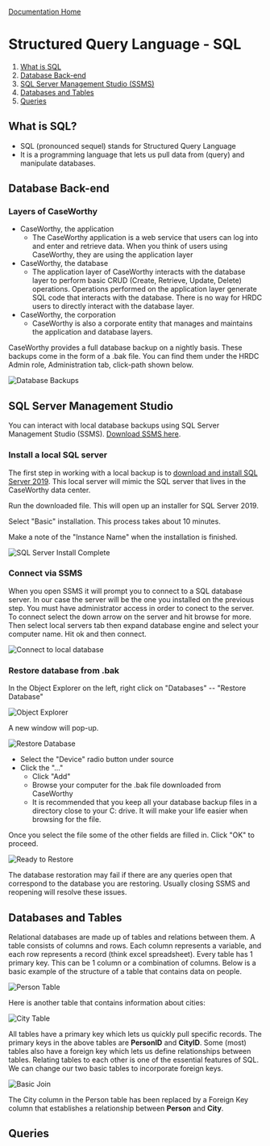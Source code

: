 [Documentation Home](../README.md)

# Structured Query Language - SQL

1. [What is SQL](#what-is-sql)
1. [Database Back-end](#database-back-end)
1. [SQL Server Management Studio (SSMS)](#sql-server-management-studio)
1. [Databases and Tables](#databases-and-tables)
1. [Queries](#queries)


## What is SQL?
- SQL (pronounced sequel) stands for Structured Query Language
- It is a programming language that lets us pull data from (query) and manipulate databases.

## Database Back-end

### Layers of CaseWorthy

- CaseWorthy, the application
  - The CaseWorthy application is a web service that users can log into and enter and retrieve data. When you think of users using CaseWorthy, they are using the application layer
- CaseWorthy, the database
  - The application layer of CaseWorthy interacts with the database layer to perform basic CRUD (Create, Retrieve, Update, Delete) operations. Operations performed on the application layer generate SQL code that interacts with the database. There is no way for HRDC users to directly interact with the database layer.
- CaseWorthy, the corporation
  - CaseWorthy is also a corporate entity that manages and maintains the application and database layers.

CaseWorthy provides a full database backup on a nightly basis. These backups come in the form of a .bak file. You can find them under the HRDC Admin role, Administration tab, click-path shown below.

![Database Backups](../Images/databasebackups.png)


## SQL Server Management Studio

You can interact with local database backups using SQL Server Management Studio (SSMS). 
<a href="https://docs.microsoft.com/en-us/sql/ssms/download-sql-server-management-studio-ssms?view=sql-server-ver15" target="_blank">Download SSMS here</a>.

### Install a local SQL server

The first step in working with a local backup is to [download and install SQL Server 2019](https://go.microsoft.com/fwlink/?linkid=866662). This local server will mimic the SQL server that lives in the CaseWorthy data center.

Run the downloaded file. This will open up an installer for SQL Server 2019.

Select "Basic" installation. This process takes about 10 minutes.

Make a note of the "Instance Name" when the installation is finished.

![SQL Server Install Complete](../Images/sqlserverinstallcomplete.JPG)

 
### Connect via SSMS

When you open SSMS it will prompt you to connect to a SQL database server. In our case the server will be the one you installed on the previous step. You must have administrator access in order to conect to the server. To connect select the down arrow on the server and hit browse for more. Then select local servers tab then expand database engine and select your computer name. Hit ok and then connect.

![Connect to local database](../Images/connectssms.JPG)



### Restore database from .bak

In the Object Explorer on the left, right click on "Databases" -- "Restore Database"

![Object Explorer](../Images/objectexplorer.JPG)

A new window will pop-up. 

![Restore Database](../Images/restoredatabase.png)

- Select the "Device" radio button under source
- Click the "..."
  - Click "Add"
  - Browse your computer for the .bak file downloaded from CaseWorthy
  - It is recommended that you keep all your database backup files in a directory close to your C: drive. It will make your life easier when browsing for the file.
  
Once you select the file some of the other fields are filled in. Click "OK" to proceed.

![Ready to Restore](../Images/readytorestore.JPG)

The database restoration may fail if there are any queries open that correspond to the database you are restoring. Usually closing SSMS and reopening will resolve these issues.

## Databases and Tables

Relational databases are made up of tables and relations between them. A table consists of columns and rows. Each column represents a variable, and each row represents a record (think excel spreadsheet). Every table has 1 primary key. This can be 1 column or a combination of columns. Below is a basic example of the structure of a table that contains data on people.

![Person Table](../Images/basicsqltable.JPG)

Here is another table that contains information about cities:

![City Table](../Images/citytable.JPG)

All tables have a primary key which lets us quickly pull specific records. The primary keys in the above tables are **PersonID** and **CityID**. Some (most) tables also have a foreign key which lets us define relationships between tables. Relating tables to each other is one of the essential features of SQL. We can change our two basic tables to incorporate foreign keys.

![Basic Join](../Images/basicjoin.jpg)

The City column in the Person table has been replaced by a Foreign Key column that establishes a relationship between **Person** and **City**.

## Queries














